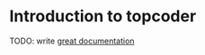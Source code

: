 # Introduction to topcoder

TODO: write [great documentation](http://jacobian.org/writing/what-to-write/)
